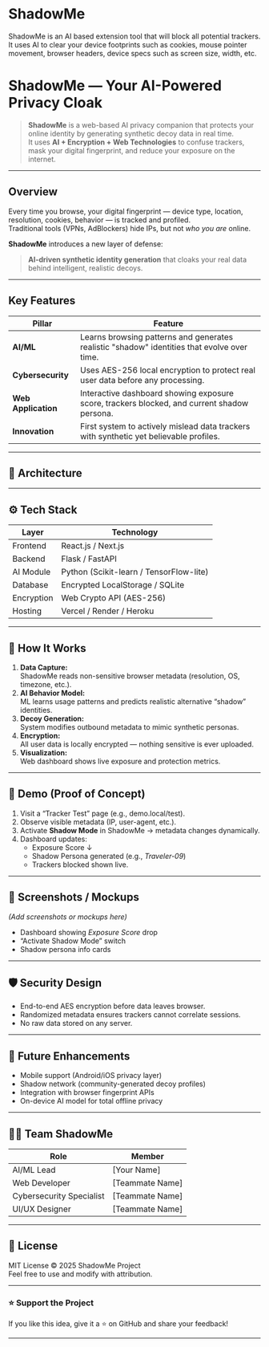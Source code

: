 # ShadowMe
ShadowMe is an AI based extension tool that will block all potential trackers. It uses AI to clear your device footprints such as cookies, mouse pointer movement, browser headers, device specs such as screen size, width, etc. 
#  ShadowMe — Your AI-Powered Privacy Cloak

> **ShadowMe** is a web-based AI privacy companion that protects your online identity by generating synthetic decoy data in real time.  
> It uses **AI + Encryption + Web Technologies** to confuse trackers, mask your digital fingerprint, and reduce your exposure on the internet.

---

##  Overview

Every time you browse, your digital fingerprint — device type, location, resolution, cookies, behavior — is tracked and profiled.  
Traditional tools (VPNs, AdBlockers) hide IPs, but not *who you are* online.

**ShadowMe** introduces a new layer of defense:
> **AI-driven synthetic identity generation** that cloaks your real data behind intelligent, realistic decoys.

---

##  Key Features

| Pillar | Feature |
|--------|----------|
|**AI/ML** | Learns browsing patterns and generates realistic "shadow" identities that evolve over time. |
|**Cybersecurity** | Uses AES-256 local encryption to protect real user data before any processing. |
|**Web Application** | Interactive dashboard showing exposure score, trackers blocked, and current shadow persona. |
|**Innovation** | First system to actively mislead data trackers with synthetic yet believable profiles. |

---

## 🧩 Architecture

---

## ⚙️ Tech Stack

| Layer | Technology |
|-------|-------------|
| Frontend | React.js / Next.js |
| Backend | Flask / FastAPI |
| AI Module | Python (Scikit-learn / TensorFlow-lite) |
| Database | Encrypted LocalStorage / SQLite |
| Encryption | Web Crypto API (AES-256) |
| Hosting | Vercel / Render / Heroku |

---

## 🧠 How It Works

1. **Data Capture:**  
   ShadowMe reads non-sensitive browser metadata (resolution, OS, timezone, etc.).
2. **AI Behavior Model:**  
   ML learns usage patterns and predicts realistic alternative “shadow” identities.
3. **Decoy Generation:**  
   System modifies outbound metadata to mimic synthetic personas.
4. **Encryption:**  
   All user data is locally encrypted — nothing sensitive is ever uploaded.
5. **Visualization:**  
   Web dashboard shows live exposure and protection metrics.

---

## 🧪 Demo (Proof of Concept)

1. Visit a “Tracker Test” page (e.g., demo.local/test).  
2. Observe visible metadata (IP, user-agent, etc.).  
3. Activate **Shadow Mode** in ShadowMe → metadata changes dynamically.  
4. Dashboard updates:  
   - Exposure Score ↓  
   - Shadow Persona generated (e.g., *Traveler-09*)  
   - Trackers blocked shown live.

---

## 📸 Screenshots / Mockups
*(Add screenshots or mockups here)*  
- Dashboard showing *Exposure Score* drop  
- “Activate Shadow Mode” switch  
- Shadow persona info cards

---

## 🛡️ Security Design

- End-to-end AES encryption before data leaves browser.  
- Randomized metadata ensures trackers cannot correlate sessions.  
- No raw data stored on any server.  

---

## 🔮 Future Enhancements

- Mobile support (Android/iOS privacy layer)  
- Shadow network (community-generated decoy profiles)  
- Integration with browser fingerprint APIs  
- On-device AI model for total offline privacy

---

## 🧑‍💻 Team ShadowMe

| Role | Member |
|------|---------|
| AI/ML Lead | [Your Name] |
| Web Developer | [Teammate Name] |
| Cybersecurity Specialist | [Teammate Name] |
| UI/UX Designer | [Teammate Name] |

---

## 📜 License

MIT License © 2025 ShadowMe Project  
Feel free to use and modify with attribution.

---

### ⭐ Support the Project
If you like this idea, give it a ⭐ on GitHub and share your feedback!

---



